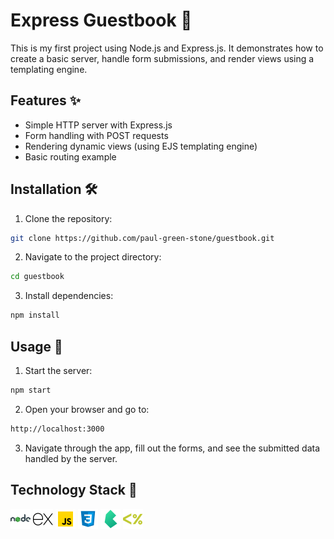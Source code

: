# Express Guestbook 🎉

This is my first project using Node.js and Express.js. It demonstrates how to create a basic server, handle form submissions, and render views using a templating engine.

## Features ✨

- Simple HTTP server with Express.js
- Form handling with POST requests
- Rendering dynamic views (using EJS templating engine)
- Basic routing example

## Installation 🛠️

1. Clone the repository:

```bash
git clone https://github.com/paul-green-stone/guestbook.git
```

2. Navigate to the project directory:

```bash
cd guestbook
```

3. Install dependencies:

```bash
npm install
```

## Usage 🚀

1. Start the server:

```bash
npm start
```

2. Open your browser and go to:

```bash
http://localhost:3000
```

3. Navigate through the app, fill out the forms, and see the submitted data handled by the server.

## Technology Stack 🧰

[![Node.js](images/icons8-nodejs-32.png)](https://nodejs.org/en) [![Express](images/icons8-express-js-32.png)](https://expressjs.com/) [![JavaScript](images/icons8-javascript-32.png)](https://developer.mozilla.org/en-US/docs/Web/JavaScript) [![CSS3](images/icons8-css-32.png)](https://developer.mozilla.org/en-US/docs/Web/CSS) [![Bulma](images/icons8-bulma-io-32.png)](https://bulma.io/) [![EJS](images/icons8-ejs-32.png)](https://ejs.co/)


